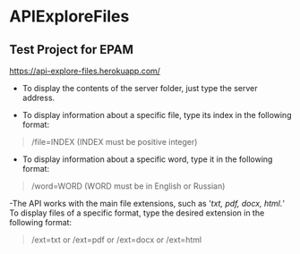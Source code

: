 # APIExploreFiles
## Test Project for EPAM

https://api-explore-files.herokuapp.com/

- To display the contents of the server folder, just type the server address.  

- To display information about a specific file, type its index in the following format: 

> /file=INDEX (INDEX must be positive integer)

- To display information about a specific word, type it in the following format: 

> /word=WORD (WORD must be in English or Russian)

-The API works with the main file extensions, such as '*txt, pdf, docx, html.*'
To display files of a specific format, type the desired extension in the following format:

> /ext=txt or /ext=pdf or /ext=docx or /ext=html
